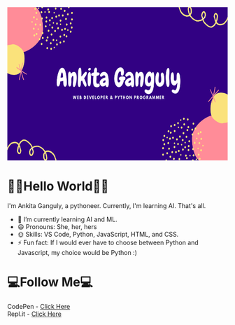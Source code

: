 <img src="readme_header.png" margin-left="100px" width="700px" height="350px">

<h1> <b>👋🏻Hello World👋🏻</b> </h1>

I'm Ankita Ganguly, a pythoneer. Currently, I'm learning AI. That's all.

- 🌱 I’m currently learning AI and ML.
- 😄 Pronouns: She, her, hers
- 🌞 Skills: VS Code, Python, JavaScript, HTML, and CSS. 
- ⚡ Fun fact: If I would ever have to choose between Python and Javascript, my choice would be Python :)

<h1> <b>💻Follow Me💻</b> </h1>
CodePen - <a href= "https://codepen.io/i_am_kita" target="_blank"> Click Here </a>
<br>
Repl.it - <a href= "https://repl.it/@iamkita" target="_blank"> Click Here </a>
